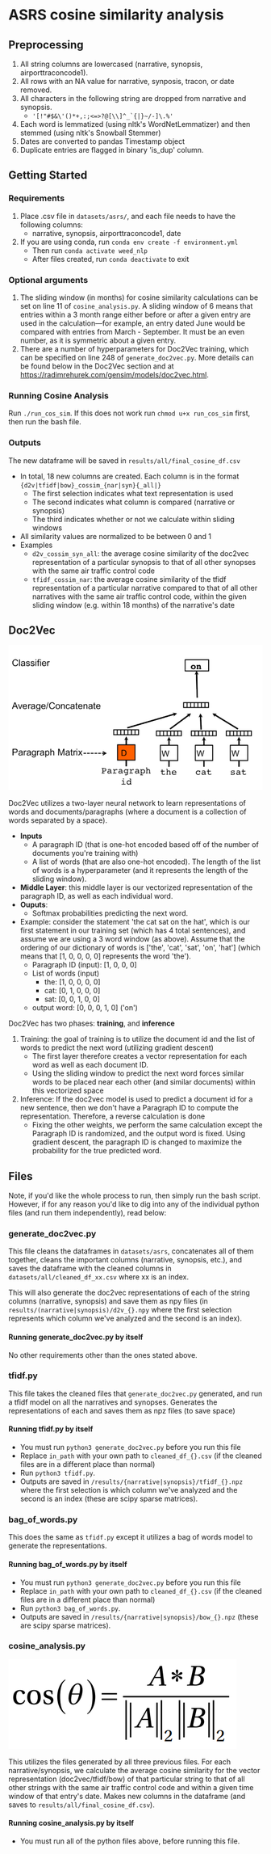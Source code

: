 # ASRS cosine similarity analysis

## Preprocessing
1. All string columns are lowercased (narrative, synopsis, airporttraconcode1).
2. All rows with an NA value for narrative, synposis, tracon, or date removed. 
3. All characters in the following string are dropped from narrative and synopsis.
    * ``'[!"#$&\'()*+,:;<=>?@[\\]^_`{|}~/-]\.%'``
4. Each word is lemmatized (using nltk's WordNetLemmatizer) and then stemmed (using nltk's Snowball Stemmer)
5. Dates are converted to pandas Timestamp object
6. Duplicate entries are flagged in binary 'is_dup' column.

## Getting Started
### Requirements
1. Place .csv file in `datasets/asrs/`, and each file needs to have the following columns:
   * narrative, synopsis, airporttraconcode1, date
2. If you are using conda, run `conda env create -f environment.yml`
    * Then run `conda activate weed_nlp`
    * After files created, run `conda deactivate` to exit
### Optional arguments
1. The sliding window (in months) for cosine similarity calculations can be set on line 11 of `cosine_analysis.py`. A sliding window of 6 means that entries within a 3 month range either before or after a given entry are used in the calculation—for example, an entry dated June would be compared with entries from March - September. It must be an even number, as it is symmetric about a given entry. 
2. There are a number of hyperparameters for Doc2Vec training, which can be specified on line 248 of `generate_doc2vec.py`. More details can be found below in the Doc2Vec section and at https://radimrehurek.com/gensim/models/doc2vec.html.
### Running Cosine Analysis
Run `./run_cos_sim`. If this does not work run `chmod u+x run_cos_sim` first, then run the bash file.

### Outputs 
The new dataframe will be saved in `results/all/final_cosine_df.csv`
* In total, 18 new columns are created. Each column is in the format `{d2v|tfidf|bow}_cossim_{nar|syn}{_all|}`
   * The first selection indicates what text representation is used
   * The second indicates what column is compared (narrative or synopsis)
   * The third indicates whether or not we calculate within sliding windows
* All similarity values are normalized to be between 0 and 1
* Examples
   * `d2v_cossim_syn_all`: the average cosine similarity of the doc2vec representation of a particular synopsis to that of all other synopses with the same air traffic control code
   * `tfidf_cossim_nar`: the average cosine similarity of the tfidf representation of a particular narrative compared to that of all other narratives with the same air traffic control code, within the given sliding window (e.g. within 18 months) of the narrative's date

## Doc2Vec
![Image of Doc2vec](images/d2v.png)

Doc2Vec utilizes a two-layer neural network to learn representations of words and documents/paragraphs (where a document is a collection of words separated by a space). 
* **Inputs**
   * A paragraph ID (that is one-hot encoded based off of the number of documents you're training with)
   * A list of words (that are also one-hot encoded). The length of the list of words is a hyperparameter (and it represents the length of the sliding window).
* **Middle Layer**: this middle layer is our vectorized representation of the paragraph ID, as well as each individual word.
* **Ouputs**:
   * Softmax probabilities predicting the next word.
* Example: consider the statement 'the cat sat on the hat', which is our first statement in our training set (which has 4 total sentences), and assume we are using a 3 word window (as above). Assume that the ordering of our dictionary of words is \['the', 'cat', 'sat', 'on', 'hat'\] (which means that \[1, 0, 0, 0, 0\] represents the word 'the').
   * Paragraph ID (input): \[1, 0, 0, 0\]
   * List of words (input)
      * the: \[1, 0, 0, 0, 0\]
      * cat: \[0, 1, 0, 0, 0\]
      * sat: \[0, 0, 1, 0, 0\]
   * output word: \[0, 0, 0, 1, 0\] ('on')


Doc2Vec has two phases: **training**, and **inference**
1. Training: the goal of training is to utilize the document id and the list of words to predict the next word (utilizing gradient descent)
   * The first layer therefore creates a vector representation for each word as well as each document ID.
   * Using the sliding window to predict the next word forces similar words to be placed near each other (and similar documents) within this vectorized space
2. Inference: If the doc2vec model is used to predict a document id for a new sentence, then we don't have a Paragraph ID to compute the representation. Therefore, a reverse calculation is done
   * Fixing the other weights, we perform the same calculation except the Paragraph ID is randomized, and the output word is fixed. Using gradient descent, the paragraph ID is changed to maximize the probability for the true predicted word.

## Files
Note, if you'd like the whole process to run, then simply run the bash script. However, if for any reason you'd like to dig into any of the individual python files (and run them independently), read below:

### generate_doc2vec.py
This file cleans the dataframes in `datasets/asrs`, concatenates all of them together, cleans the important columns (narrative, synopsis, etc.), and saves the dataframe with the cleaned columns in `datasets/all/cleaned_df_xx.csv` where xx is an index.
    
This will also generate the doc2vec representations of each of the string columns (narrative, synopsis) and save them as npy files (in `results/(narrative|synopsis)/d2v_{}.npy` where the first selection represents which column we've analyzed and the second is an index).

#### Running generate\_doc2vec.py by itself
No other requirements other than the ones stated above.

### tfidf.py
This file takes the cleaned files that `generate_doc2vec.py` generated, and run a tfidf model on all the narratives and synopses. Generates the representations of each and saves them as npz files (to save space)

#### Running tfidf.py by itself
* You must run `python3 generate_doc2vec.py` before you run this file
* Replace `in_path` with your own path to `cleaned_df_{}.csv` (if the cleaned files are in a different place than normal)
* Run `python3 tfidf.py`.
* Outputs are saved in `/results/{narrative|synopsis}/tfidf_{}.npz` where the first selection is which column we've analyzed and the second is an index (these are scipy sparse matrices).

### bag\_of\_words.py
This does the same as `tfidf.py` except it utilizes a bag of words model to generate the representations.

#### Running bag\_of\_words.py by itself
* You must run `python3 generate_doc2vec.py` before you run this file
* Replace `in_path` with your own path to `cleaned_df_{}.csv` (if the cleaned files are in a different place than normal)
* Run `python3 bag_of_words.py`.
* Outputs are saved in `/results/{narrative|synopsis}/bow_{}.npz` (these are scipy sparse matrices).


### cosine\_analysis.py
![equation](images/cosform.png)

This utilizes the files generated by all three previous files. For each narrative/synopsis, we calculate the average cosine similarity for the vector representation (doc2vec/tfidf/bow) of that particular string to that of all other strings with the same air traffic control code and within a given time window of that entry's date. Makes new columns in the dataframe (and saves to `results/all/final_cosine_df.csv`).

#### Running cosine\_analysis.py by itself
* You must run all of the python files above, before running this file.
